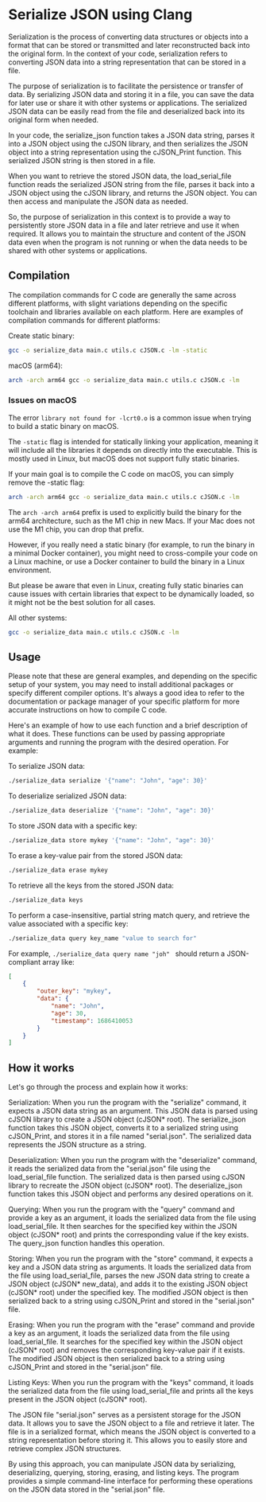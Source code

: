# Serialize JSON using Clang

Serialization is the process of converting data structures or objects into a format that can be stored or transmitted and later
reconstructed back into the original form. In the context of your code, serialization refers to converting JSON data into a string
representation that can be stored in a file.

The purpose of serialization is to facilitate the persistence or transfer of data. By serializing JSON data and storing it in a file, you
can save the data for later use or share it with other systems or applications. The serialized JSON data can be easily read from the file
and deserialized back into its original form when needed.

In your code, the serialize_json function takes a JSON data string, parses it into a JSON object using the cJSON library, and then
serializes the JSON object into a string representation using the cJSON_Print function. This serialized JSON string is then stored in a
file.

When you want to retrieve the stored JSON data, the load_serial_file function reads the serialized JSON string from the file, parses it back
into a JSON object using the cJSON library, and returns the JSON object. You can then access and manipulate the JSON data as needed.

So, the purpose of serialization in this context is to provide a way to persistently store JSON data in a file and later retrieve and use it
when required. It allows you to maintain the structure and content of the JSON data even when the program is not running or when the data
needs to be shared with other systems or applications.

## Compilation

The compilation commands for C code are generally the same across different platforms, with slight variations depending on the specific
toolchain and libraries available on each platform. Here are examples of compilation commands for different platforms:

Create static binary:

```bash
gcc -o serialize_data main.c utils.c cJSON.c -lm -static
```

macOS (arm64):

```bash
arch -arch arm64 gcc -o serialize_data main.c utils.c cJSON.c -lm
```

### Issues on macOS

The error `library not found for -lcrt0.o` is a common issue when trying to build a static binary on macOS.

The `-static` flag is intended for statically linking your application, meaning it will include all the libraries it depends on directly into the executable. This is mostly used in Linux, but macOS does not support fully static binaries.

If your main goal is to compile the C code on macOS, you can simply remove the -static flag:

```bash
arch -arch arm64 gcc -o serialize_data main.c utils.c cJSON.c -lm
```

The `arch -arch arm64` prefix is used to explicitly build the binary for the arm64 architecture, such as the M1 chip in new Macs. If your Mac does not use the M1 chip, you can drop that prefix.

However, if you really need a static binary (for example, to run the binary in a minimal Docker container), you might need to cross-compile your code on a Linux machine, or use a Docker container to build the binary in a Linux environment.

But please be aware that even in Linux, creating fully static binaries can cause issues with certain libraries that expect to be dynamically loaded, so it might not be the best solution for all cases.

All other systems:

```bash
gcc -o serialize_data main.c utils.c cJSON.c -lm
```

## Usage

Please note that these are general examples, and depending on the specific setup of your system, you may need to install additional packages
or specify different compiler options. It's always a good idea to refer to the documentation or package manager of your specific platform
for more accurate instructions on how to compile C code.

Here's an example of how to use each function and a brief description of what it does. These functions can be used by passing appropriate
arguments and running the program with the desired operation. For example:

To serialize JSON data:

```bash
./serialize_data serialize '{"name": "John", "age": 30}'
```

To deserialize serialized JSON data:

```bash
./serialize_data deserialize '{"name": "John", "age": 30}'
```

To store JSON data with a specific key:

```bash
./serialize_data store mykey '{"name": "John", "age": 30}'
```

To erase a key-value pair from the stored JSON data:

```bash
./serialize_data erase mykey
```

To retrieve all the keys from the stored JSON data:

```bash
./serialize_data keys
```

To perform a case-insensitive, partial string match query, and retrieve the value associated with a specific key:

```bash
./serialize_data query key_name "value to search for"
```

For example, `./serialize_data query name "joh" ` should return a JSON-compliant array like:

```json
[
    {
        "outer_key": "mykey",
        "data": {
            "name": "John",
            "age": 30,
            "timestamp": 1686410053
        }
    }
]
```

## How it works

Let's go through the process and explain how it works:

Serialization: When you run the program with the "serialize" command, it expects a JSON data string as an argument. This JSON data is parsed
using cJSON library to create a JSON object (cJSON\* root). The serialize_json function takes this JSON object, converts it to a serialized
string using cJSON_Print, and stores it in a file named "serial.json". The serialized data represents the JSON structure as a string.

Deserialization: When you run the program with the "deserialize" command, it reads the serialized data from the "serial.json" file using the
load_serial_file function. The serialized data is then parsed using cJSON library to recreate the JSON object (cJSON\* root). The
deserialize_json function takes this JSON object and performs any desired operations on it.

Querying: When you run the program with the "query" command and provide a key as an argument, it loads the serialized data from the file
using load_serial_file. It then searches for the specified key within the JSON object (cJSON\* root) and prints the corresponding value if
the key exists. The query_json function handles this operation.

Storing: When you run the program with the "store" command, it expects a key and a JSON data string as arguments. It loads the serialized
data from the file using load_serial_file, parses the new JSON data string to create a JSON object (cJSON* new_data), and adds it to the
existing JSON object (cJSON* root) under the specified key. The modified JSON object is then serialized back to a string using cJSON_Print
and stored in the "serial.json" file.

Erasing: When you run the program with the "erase" command and provide a key as an argument, it loads the serialized data from the file
using load_serial_file. It searches for the specified key within the JSON object (cJSON\* root) and removes the corresponding key-value pair
if it exists. The modified JSON object is then serialized back to a string using cJSON_Print and stored in the "serial.json" file.

Listing Keys: When you run the program with the "keys" command, it loads the serialized data from the file using load_serial_file and prints
all the keys present in the JSON object (cJSON\* root).

The JSON file "serial.json" serves as a persistent storage for the JSON data. It allows you to save the JSON object to a file and retrieve
it later. The file is in a serialized format, which means the JSON object is converted to a string representation before storing it. This
allows you to easily store and retrieve complex JSON structures.

By using this approach, you can manipulate JSON data by serializing, deserializing, querying, storing, erasing, and listing keys. The
program provides a simple command-line interface for performing these operations on the JSON data stored in the "serial.json" file.
